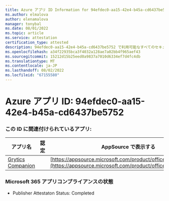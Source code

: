```yaml
---
title: Azure アプリ ID Information for 94efdec0-aa15-42e4-b45a-cd6437be5752
ms.author: elmalova
author: elenamalova
manager: tonybal
ms.date: 08/01/2022
ms.topic: article
ms.service: attestation
certification_type: attested
description: 94efdec0-aa15-42e4-b45a-cd6437be5752 で利用可能なすべてのセキュリティとコンプライアンス情報。
ms.openlocfilehash: a34f22935bca3f4032a128ae7a02bb4f965aef43
ms.sourcegitcommit: 15212d15b25eed0a9837a7010d6334ef7d4fc4db
ms.translationtype: MT
ms.contentlocale: ja-JP
ms.lasthandoff: 08/02/2022
ms.locfileid: "67155580"
---
```

# <a name="azure-app-id-94efdec0-aa15-42e4-b45a-cd6437be5752"></a>Azure アプリ ID: 94efdec0-aa15-42e4-b45a-cd6437be5752


### <a name="apps-associated-with-this-id"></a>この ID に関連付けられているアプリ:
| **アプリ名** | **認定** | **AppSource で表示する** |
|--------------|---------------|-----------------------|
| [Grytics Companion](../forward/WA200004217.md) |  | [https://appsource.microsoft.com/product/office/WA200004217](https://appsource.microsoft.com/product/office/WA200004217) |

### <a name="microsoft-365-app-compliance-status"></a>Microsoft 365 アプリコンプライアンスの状態
- Publisher Attestaton Status: Completed
